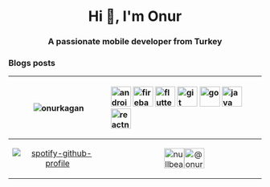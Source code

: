 <h1 align="center">Hi 👋, I'm Onur</h1>
<h3 align="center">A passionate mobile developer from Turkey</h3>

### Blogs posts
<!-- BLOG-POST-LIST:START -->
<!-- BLOG-POST-LIST:END -->

|  <p>&nbsp;<img align="center" src="https://github-readme-stats.vercel.app/api?username=onurkagan&show_icons=true" alt="onurkagan" /></p> | <p align="left"><img src="https://devicons.github.io/devicon/devicon.git/icons/android/android-original-wordmark.svg" alt="android" width="40" height="40"/> <img src="https://www.vectorlogo.zone/logos/firebase/firebase-icon.svg" alt="firebase" width="40" height="40"/> <img src="https://www.vectorlogo.zone/logos/flutterio/flutterio-icon.svg" alt="flutter" width="40" height="40"/> <img src="https://www.vectorlogo.zone/logos/git-scm/git-scm-icon.svg" alt="git" width="40" height="40"/> <img src="https://devicons.github.io/devicon/devicon.git/icons/go/go-original.svg" alt="go" width="40" height="40"/> <img src="https://devicons.github.io/devicon/devicon.git/icons/java/java-original-wordmark.svg" alt="java" width="40" height="40"/> <img src="https://reactnative.dev/img/header_logo.svg" alt="reactnative" width="40" height="40"/></p>  |
| :------------: | :------------: |
| [![spotify-github-profile](https://spotify-github-profile.vercel.app/api/view?uid=11147100419&cover_image=false)](https://spotify-github-profile.vercel.app/api/view?uid=11147100419&redirect=true) | <p align="center"><a href="https://twitter.com/nullbeatz" target="blank"><img align="center" src="https://cdn.jsdelivr.net/npm/simple-icons@3.0.1/icons/twitter.svg" alt="nullbeatz" height="40" width="40" /></a><a href="https://medium.com/@onurkaganaldemir" target="blank"><img align="center" src="https://cdn.jsdelivr.net/npm/simple-icons@3.0.1/icons/medium.svg" alt="@onurkaganaldemir" height="40" width="40" /></a></p>|
